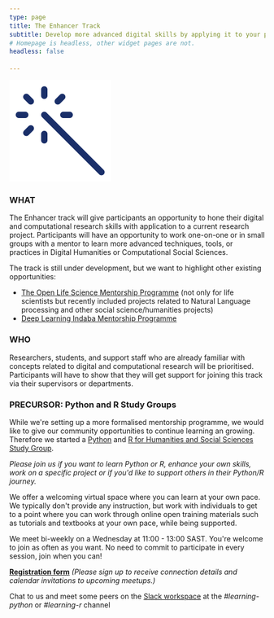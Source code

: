 ```yaml
---
type: page
title: The Enhancer Track
subtitle: Develop more advanced digital skills by applying it to your project
# Homepage is headless, other widget pages are not.
headless: false

---
```

<img src="enhance-icon.svg" width="200px">

### WHAT

The Enhancer track will give participants an opportunity to hone their digital and computational research skills with application to a current research project. Participants will have an opportunity to work one-on-one or in small groups with a mentor to learn more advanced techniques, tools, or practices in Digital Humanities or Computational Social Sciences.

The track is still under development, but we want to highlight other existing opportunities:
- [The Open Life Science Mentorship Programme](https://openlifesci.org/) (not only for life scientists but recently included projects related to Natural Language processing and other social science/humanities projects)
- [Deep Learning Indaba Mentorship Programme](https://deeplearningindaba.com/mentorship/)

### WHO

Researchers, students, and support staff who are already familiar with concepts related to digital and computational research will be prioritised. Participants will have to show that they will get support for joining this track via their supervisors or departments. 

### PRECURSOR: Python and R Study Groups

While we're setting up a more formalised mentorship programme, we would like to give our community opportunities to continue learning an growing. Therefore we started a [Python](https://escalator.sadilar.org/post/2021/07/2021-07-06-python-study-group/) and [R for Humanities and Social Sciences Study Group](https://escalator.sadilar.org/post/2021/07/2021-07-08-r-study-group/). 

_Please join us if you want to learn Python or R, enhance your own skills, work on a specific project or if you'd like to support others in their Python/R journey._

We offer a welcoming virtual space where you can learn at your own pace. We typically don't provide any instruction, but work with individuals to get to a point where you can work through online open training materials such as tutorials and textbooks at your own pace, while being supported.

We meet bi-weekly on a Wednesday at 11:00 - 13:00 SAST. You're welcome to join as often as you want. No need to commit to participate in every session, join when you can!

__[Registration form](https://forms.gle/EWvHp48pkVpk4i6i8)__ _(Please sign up to receive connection details and calendar invitations to upcoming meetups.)_

Chat to us and meet some peers on the [Slack workspace](https://escalator.sadilar.org/post/connect-with-the-community/) at the _#learning-python_ or _#learning-r_ channel



